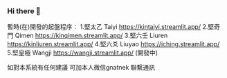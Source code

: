 ### Hi there 👋

暫時(在)開發的起盤程序︰
1.堅太乙 Taiyi https://kintaiyi.streamlit.app/
2.堅奇門 Qimen https://kinqimen.streamlit.app/
3.堅六壬 Liuren https://kinliuren.streamlit.app/
4.堅六爻 Liuyao https://iching.streamlit.app/
5.堅皇極 Wangji https://wangji.streamlit.app/ (開發中)

如對本系統有任何建議 可加本人微信gnatnek 聯繫通訊
<!--
**kentang2017/kentang2017** is a ✨ _special_ ✨ repository because its `README.md` (this file) appears on your GitHub profile.

Here are some ideas to get you started:

- 🔭 I’m currently working on ...
- 🌱 I’m currently learning ...
- 👯 I’m looking to collaborate on ...
- 🤔 I’m looking for help with ...
- 💬 Ask me about ...
- 📫 How to reach me: ...
- 😄 Pronouns: ...
- ⚡ Fun fact: ...
-->
